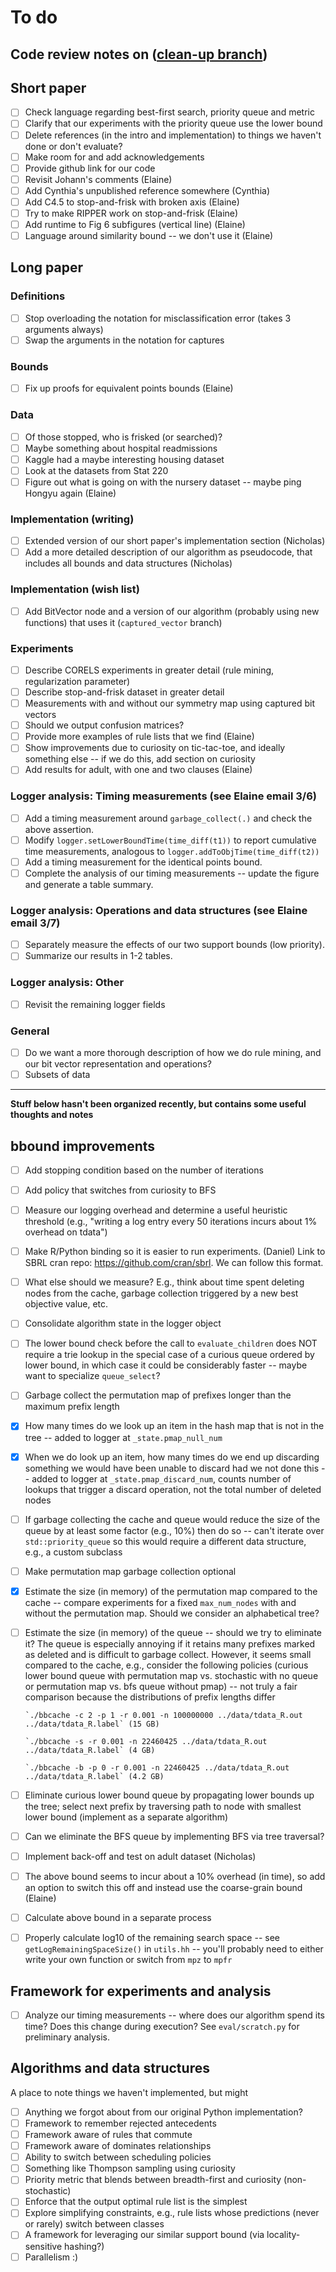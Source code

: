 # To do

## Code review notes on ([clean-up branch](https://github.com/elaine84/bbcache/blob/clean-up/todo.md))

## Short paper

- [ ] Check language regarding best-first search, priority queue and metric
- [ ] Clarify that our experiments with the priority queue use the lower bound
- [ ] Delete references (in the intro and implementation) to things we haven't done or don't evaluate?
- [ ] Make room for and add acknowledgements
- [ ] Provide github link for our code
- [ ] Revisit Johann's comments (Elaine)
- [ ] Add Cynthia's unpublished reference somewhere (Cynthia)
- [ ] Add C4.5 to stop-and-frisk with broken axis (Elaine)
- [ ] Try to make RIPPER work on stop-and-frisk (Elaine)
- [ ] Add runtime to Fig 6 subfigures (vertical line) (Elaine)
- [ ] Language around similarity bound -- we don't use it (Elaine)

## Long paper

### Definitions

- [ ] Stop overloading the notation for misclassification error (takes 3 arguments always)
- [ ] Swap the arguments in the notation for captures

### Bounds

- [ ] Fix up proofs for equivalent points bounds (Elaine)

### Data

- [ ] Of those stopped, who is frisked (or searched)?
- [ ] Maybe something about hospital readmissions
- [ ] Kaggle had a maybe interesting housing dataset
- [ ] Look at the datasets from Stat 220
- [ ] Figure out what is going on with the nursery dataset -- maybe ping Hongyu again (Elaine)

### Implementation (writing)

- [ ] Extended version of our short paper's implementation section (Nicholas)
- [ ] Add a more detailed description of our algorithm as pseudocode, that includes all bounds and data structures (Nicholas)

### Implementation (wish list)

- [ ] Add BitVector node and a version of our algorithm (probably using new functions) that uses it (`captured_vector` branch)

### Experiments

- [ ] Describe CORELS experiments in greater detail (rule mining, regularization parameter)
- [ ] Describe stop-and-frisk dataset in greater detail
- [ ] Measurements with and without our symmetry map using captured bit vectors
- [ ] Should we output confusion matrices?
- [ ] Provide more examples of rule lists that we find (Elaine)
- [ ] Show improvements due to curiosity on tic-tac-toe, and ideally something else -- if we do this, add section on curiosity
- [ ] Add results for adult, with one and two clauses (Elaine)

### Logger analysis: Timing measurements (see Elaine email 3/6)

- [ ] Add a timing measurement around `garbage_collect(.)` and check the above assertion.
- [ ] Modify `logger.setLowerBoundTime(time_diff(t1))` to report cumulative time measurements,
      analogous to `logger.addToObjTime(time_diff(t2))`
- [ ] Add a timing measurement for the identical points bound.
- [ ] Complete the analysis of our timing measurements -- update the figure and generate a table summary.

### Logger analysis: Operations and data structures (see Elaine email 3/7)

- [ ] Separately measure the effects of our two support bounds (low priority).
- [ ] Summarize our results in 1-2 tables.

### Logger analysis: Other

- [ ] Revisit the remaining logger fields

### General

- [ ] Do we want a more thorough description of how we do rule mining, and our bit vector representation and operations?
- [ ] Subsets of data

-----

**Stuff below hasn't been organized recently, but contains some useful thoughts and notes**

## bbound improvements

- [ ] Add stopping condition based on the number of iterations

- [ ] Add policy that switches from curiosity to BFS

- [ ] Measure our logging overhead and determine a useful heuristic threshold
      (e.g., "writing a log entry every 50 iterations incurs about 1% overhead on tdata")

- [ ] Make R/Python binding so it is easier to run experiments. (Daniel)
      Link to SBRL cran repo: https://github.com/cran/sbrl. We can follow this format.

- [ ] What else should we measure?  E.g., think about time spent deleting nodes
      from the cache, garbage collection triggered by a new best objective value,
      etc.

- [ ] Consolidate algorithm state in the logger object

- [ ] The lower bound check before the call to `evaluate_children` does NOT require
      a trie lookup in the special case of a curious queue ordered by lower bound,
      in which case it could be considerably faster -- maybe want to specialize `queue_select`?

- [ ] Garbage collect the permutation map of prefixes longer than the maximum prefix length

- [x] How many times do we look up an item in the hash map that is not in the tree --
      added to logger at `_state.pmap_null_num`

- [x] When we do look up an item, how many times do we end up discarding
      something we would have been unable to discard had we not done this --
      added to logger at `_state.pmap_discard_num`, counts number of lookups
      that trigger a discard operation, not the total number of deleted nodes

- [ ] If garbage collecting the cache and queue would reduce the size of the queue
      by at least some factor (e.g., 10%) then do so -- can't iterate over
      `std::priority_queue` so this would require a different data structure,
      e.g., a custom subclass

- [ ] Make permutation map garbage collection optional

- [x] Estimate the size (in memory) of the permutation map compared to the cache --
      compare experiments for a fixed `max_num_nodes` with and without the
      permutation map.  Should we consider an alphabetical tree?

- [ ] Estimate the size (in memory) of the queue -- should we try to eliminate it?
      The queue is especially annoying if it retains many prefixes marked as deleted
      and is difficult to garbage collect.  However, it seems small compared to the cache,
      e.g., consider the following policies (curious lower bound queue with permutation map
      vs. stochastic with no queue or permutation map vs. bfs queue without pmap) --
      not truly a fair comparison because the distributions of prefix lengths differ

      `./bbcache -c 2 -p 1 -r 0.001 -n 100000000 ../data/tdata_R.out ../data/tdata_R.label` (15 GB)

      `./bbcache -s -r 0.001 -n 22460425 ../data/tdata_R.out ../data/tdata_R.label` (4 GB)

      `./bbcache -b -p 0 -r 0.001 -n 22460425 ../data/tdata_R.out ../data/tdata_R.label` (4.2 GB)

- [ ] Eliminate curious lower bound queue by propagating lower bounds up the tree;
      select next prefix by traversing path to node with smallest lower bound
      (implement as a separate algorithm)

- [ ] Can we eliminate the BFS queue by implementing BFS via tree traversal?

- [ ] Implement back-off and test on adult dataset (Nicholas)

- [ ] The above bound seems to incur about a 10% overhead (in time),
      so add an option to switch this off and instead use the coarse-grain bound (Elaine)

- [ ] Calculate above bound in a separate process

- [ ] Properly calculate log10 of the remaining search space --
      see `getLogRemainingSpaceSize()` in `utils.hh` --
      you'll probably need to either write your own function or switch from `mpz` to `mpfr`

## Framework for experiments and analysis

- [ ] Analyze our timing measurements -- where does our algorithm spend its time?
      Does this change during execution?  See `eval/scratch.py` for preliminary analysis.

## Algorithms and data structures

A place to note things we haven't implemented, but might

- [ ] Anything we forgot about from our original Python implementation?
- [ ] Framework to remember rejected antecedents
- [ ] Framework aware of rules that commute
- [ ] Framework aware of dominates relationships
- [ ] Ability to switch between scheduling policies
- [ ] Something like Thompson sampling using curiosity
- [ ] Priority metric that blends between breadth-first and curiosity (non-stochastic)
- [ ] Enforce that the output optimal rule list is the simplest
- [ ] Explore simplifying constraints, e.g., rule lists whose predictions (never or rarely) switch between classes
- [ ] A framework for leveraging our similar support bound (via locality-sensitive hashing?)
- [ ] Parallelism :)

